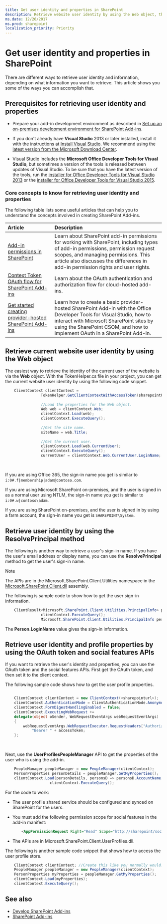 ```yaml
---
title: Get user identity and properties in SharePoint
description: Retrieve website user identity by using the Web object, the ResolvePrincipal method, and the OAuth token and social features APIs.
ms.date: 12/26/2017
ms.prod: sharepoint
localization_priority: Priority
---
```



# Get user identity and properties in SharePoint

There are different ways to retrieve user identity and information, depending on what information you want to retrieve. This article shows you some of the ways you can accomplish that.

<a name="Prereq"> </a>

## Prerequisites for retrieving user identity and properties

- Prepare your add-in development environment as described in [Set up an on-premises development environment for SharePoint Add-ins](set-up-an-on-premises-development-environment-for-sharepoint-add-ins.md).
    
- If you don't already have **Visual Studio** 2013 or later installed, install it with the instructions at [Install Visual Studio](https://docs.microsoft.com/en-us/visualstudio/install/install-visual-studio). We recommend using the [latest version from the Microsoft Download Center](https://www.visualstudio.com/downloads/download-visual-studio-vs).

- Visual Studio includes the **Microsoft Office Developer Tools for Visual Studio**, but sometimes a version of the tools is released between updates of Visual Studio. To be sure that you have the latest version of the tools, run the [installer for Office Developer Tools for Visual Studio 2013](http://aka.ms/OfficeDevToolsForVS2013) or the [installer for Office Developer Tools for Visual Studio 2015](http://aka.ms/OfficeDevToolsForVS2015). 

### Core concepts to know for retrieving user identity and properties

The following table lists some useful articles that can help you to understand the concepts involved in creating SharePoint Add-ins.

|Article |Description |
|:-----|:-----|
| [Add-in permissions in SharePoint](add-in-permissions-in-sharepoint.md)|Learn about SharePoint add-in permissions for working with SharePoint, including types of add-in permissions, permission request scopes, and managing permissions. This article also discusses the differences in add-in permission rights and user rights.|
| [Context Token OAuth flow for SharePoint Add-ins](context-token-oauth-flow-for-sharepoint-add-ins.md)|Learn about the OAuth authentication and authorization flow for cloud-hosted add-ins.|
| [Get started creating provider-hosted SharePoint Add-ins](get-started-creating-provider-hosted-sharepoint-add-ins.md)|Learn how to create a basic provider-hosted SharePoint Add-in with the Office Developer Tools for Visual Studio, how to interact with Microsoft SharePoint sites by using the SharePoint CSOM, and how to implement OAuth in a SharePoint Add-in.|

<a name="WebsiteUserID"> </a>

## Retrieve current website user identity by using the **Web** object

The easiest way to retrieve the identity of the current user of the website is via the **Web** object. With the TokenHelper.cs file in your project, you can get the current website user identity by using the following code snippet.

```csharp
    ClientContext clientContext =
                TokenHelper.GetClientContextWithAccessToken(sharepointUrl.ToString(), accessToken);
    
                //Load the properties for the Web object.
                Web web = clientContext.Web;
                clientContext.Load(web);
                clientContext.ExecuteQuery();
    
                //Get the site name.
                siteName = web.Title;
    
                //Get the current user.
                clientContext.Load(web.CurrentUser);
                clientContext.ExecuteQuery();
                currentUser = clientContext.Web.CurrentUser.LoginName;
```

<br/>

If you are using Office 365, the sign-in name you get is similar to `i:0#.f|membership|adam@contoso.com`.
    
If you are using Microsoft SharePoint on-premises, and the user is signed in as a normal user using NTLM, the sign-in name you get is similar to `i:0#.w|contoso\adam`.
    
If you are using SharePoint on-premises, and the user is signed in by using a farm account, the sign-in name you get is  `SHAREPOINT\System`.
    
<a name="ResolvePrincipal"> </a> 

## Retrieve user identity by using the ResolvePrincipal method

The following is another way to retrieve a user's sign-in name. If you have the user's email address or display name, you can use the **ResolvePrincipal** method to get the user's sign-in name.
 
> [!NOTE] 
> The APIs are in the Microsoft.SharePoint.Client.Utilities namespace in the [Microsoft.SharePoint.Client.dll](https://msdn.microsoft.com/en-us/library/microsoft.sharepoint.client.utilities.utility.resolveprincipal.aspx) assembly.

The following is sample code to show how to get the user sign-in information.

```csharp
    ClientResult<Microsoft.SharePoint.Client.Utilities.PrincipalInfo> persons = Microsoft.SharePoint.Client.Utilities.Utility.ResolvePrincipal(clientContext, clientContext.Web, <email>, Microsoft.SharePoint.Client.Utilities.PrincipalType.User, Microsoft.SharePoint.Client.Utilities.PrincipalSource.All, null, true);
                clientContext.ExecuteQuery();
                Microsoft.SharePoint.Client.Utilities.PrincipalInfo person = persons.Value;
```

The **Person.LoginName** value gives the sign-in information.
 

<a name="Profile"> </a> 

## Retrieve user identity and profile properties by using the OAuth token and social features APIs

If you want to retrieve the user's identity and properties, you can use the OAuth token and the social features APIs. First get the OAuth token, and then set it to the client context. 

The following sample code shows how to get the user profile properties.

```csharp

    ClientContext clientContext = new ClientContext(<sharepointurl>);
    clientContext.AuthenticationMode = ClientAuthenticationMode.Anonymous;
    clientContext.FormDigestHandlingEnabled = false;
    clientContext.ExecutingWebRequest +=
    delegate(object oSender, WebRequestEventArgs webRequestEventArgs)
    {                      
        webRequestEventArgs.WebRequestExecutor.RequestHeaders["Authorization"] =
            "Bearer " + accessToken;
    };
```

<br/>

Next, use the **UserProfilesPeopleManager** API to get the properties of the user who is using the add-in.

```csharp
    PeopleManager peopleManager = new PeopleManager(clientContext);
    PersonProperties personDetails = peopleManager.GetMyProperties();
    clientContext.Load(personDetails, personsD => personsD.AccountName, personsD => personsD.Email,  personsD => personsD.DisplayName);
                    clientContext.ExecuteQuery();
```

For the code to work:

- The user profile shared service should be configured and synced on SharePoint for the users.

- You must add the following permission scope for social features in the add-in manifest:

    ```XML
        <AppPermissionRequest Right="Read" Scope="http://sharepoint/social/tenant" />
    ```

- The APIs are in Microsoft.SharePoint.Client.UserProfiles.dll.

The following is another sample code snippet that shows how to access the user profile store.

```csharp
    ClientContext clientContext; //Create this like you normally would.               
    PeopleManager peopleManager = new PeopleManager(clientContext);
    PersonProperties myProperties = peopleManager.GetMyProperties();
    clientContext.Load(myProperties);
    clientContext.ExecuteQuery();
```


## See also
<a name="AdditionalResources"> </a>

- [Develop SharePoint Add-ins](develop-sharepoint-add-ins.md)
- [SharePoint Add-ins](sharepoint-add-ins.md)
    
 

